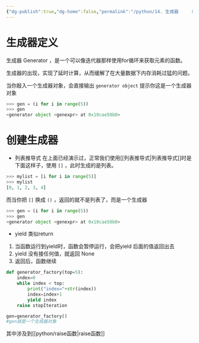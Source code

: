 ```yaml
---
{"dg-publish":true,"dg-home":false,"permalink":"/python/14. 生成器    （未完成）/","dgPassFrontmatter":true,"created":"2024-10-26T21:13:58.004+08:00","updated":"2024-10-26T23:06:27.006+08:00"}
---
```


# 生成器定义
生成器 Generator ，是一个可以像迭代器那样使用for循环来获取元素的函数。

生成器的出现，实现了延时计算，从而缓解了在大量数据下内存消耗过猛的问题。

当你敲入一个生成器对象，会直接输出 `generator object` 提示你这是一个生成器对象

```python
>>> gen = (i for i in range(5))
>>> gen
<generator object <genexpr> at 0x10cae50b0>
```

# 创建生成器
- 列表推导式
在上面已经演示过，正常我们使用[[列表推导式\|列表推导式]]时是下面这样子，使用 `[]` ，此时生成的是列表。

```python
>>> mylist = [i for i in range(5)]
>>> mylist
[0, 1, 2, 3, 4]
```

而当你把 `[]` 换成 `()` ，返回的就不是列表了，而是一个生成器

```python
>>> gen = (i for i in range(5))
>>> gen
<generator object <genexpr> at 0x10cae50b0>
```

- yield
类似return

 1. 当函数运行到yield时，函数会暂停运行，会把yield 后面的值返回出去
 2. yield 没有接任何值，就返回 None
 3. 返回后，函数继续

```python
def generator_factory(top=5):
	index=0
	while index < top:
		print("index="+str(index))
		index=index+1
		yield index
	raise stopIteration

gen=generator_factory()
#gen就是一个生成器对象
```

其中涉及到[[python/raise函数\|raise函数]]